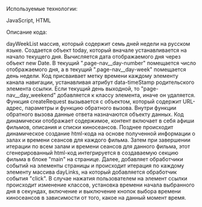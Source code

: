   Используемые технологии:

JavaScript,
HTML
 
   Описание кода:
 
dayWeekList массив, который содержит семь дней недели на русском языке. Создается объект today, который вначале устанавливается на начало текущего дня. Вычисляется дата отображаемого дня через объект new Date. В текущий ".page-nav__day-number" помещается число отображаемого дня, а в текущий ".page-nav__day-week" помещается день недели. Код присваивает метку времени каждому элементу канала навигации, устанавливая атрибут data-timeStamp родительского элемента ссылки. Если текущий день выходной, то "page-nav__day_weekend" добавляется к классу элемента, иначе он удаляется. Функция createRequest вызывается с объектом, который содержит URL-адрес, параметры и функцию обратного вызова. Внутри функции обратного вызова данные ответа назначаются объекту данных. Код динамически отображает содержимое, контент включает в себя афиши фильмов, описания и списки киносеансов. Позднее происходит динамическое создание html-кода на основе полученной информации о залах и времени сеансов для каждого фильма. Затем при завершении итерации по всем залам и времени сеансов для данного фильма, этот сгенерированный html-код интегрируется в создаваемую секцию фильма в блоке "main" на странице. Далее, добавляет обработчики событий на элементы страницы и происходит итерация по каждому элементу массива dayLinks, на который добавляется обработчик события "click". В случае нажатия пользователем на элемент ссылки происходит изменение классов, установка времени начала выбранного дня в секундах, включение и выключение кнопок выбора времени киносеансов в зависимости от того, какое на данный момент время.  